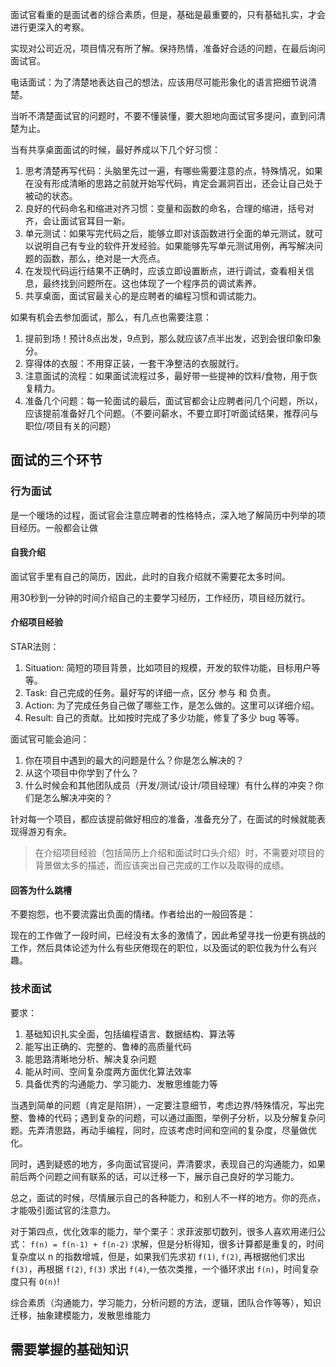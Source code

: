 面试官看重的是面试者的综合素质，但是，基础是最重要的，只有基础扎实，才会进行更深入的考察。

实现对公司近况，项目情况有所了解。保持热情，准备好合适的问题，在最后询问面试官。

电话面试：为了清楚地表达自己的想法，应该用尽可能形象化的语言把细节说清楚。

当听不清楚面试官的问题时，不要不懂装懂，要大胆地向面试官多提问，直到问清楚为止。

当有共享桌面面试的时候，最好养成以下几个好习惯：
1. 思考清楚再写代码：头脑里先过一遍，有哪些需要注意的点，特殊情况，如果在没有形成清晰的思路之前就开始写代码，肯定会漏洞百出，还会让自己处于被动的状态。
2. 良好的代码命名和缩进对齐习惯：变量和函数的命名，合理的缩进，括号对齐，会让面试官耳目一新。
3. 单元测试：如果写完代码之后，能够立即对该函数进行全面的单元测试，就可以说明自己有专业的软件开发经验。如果能够先写单元测试用例，再写解决问题的函数，那么，绝对是一大亮点。
4. 在发现代码运行结果不正确时，应该立即设置断点，进行调试，查看相关信息，最终找到问题所在。这也体现了一个程序员的调试素养。
5. 共享桌面，面试官最关心的是应聘者的编程习惯和调试能力。

如果有机会去参加面试，那么，有几点也需要注意：
1. 提前到场！预计8点出发，9点到，那么就应该7点半出发，迟到会很印象印象分。
2. 穿得体的衣服：不用穿正装，一套干净整洁的衣服就行。
3. 注意面试的流程：如果面试流程过多，最好带一些提神的饮料/食物，用于恢复精力。
4. 准备几个问题：每一轮面试的最后，面试官都会让应聘者问几个问题，所以，应该提前准备好几个问题。（不要问薪水，不要立即打听面试结果，推荐问与职位/项目有关的问题）

## 面试的三个环节

### 行为面试
是一个暖场的过程，面试官会注意应聘者的性格特点，深入地了解简历中列举的项目经历。一般都会让做
#### 自我介绍
面试官手里有自己的简历，因此，此时的自我介绍就不需要花太多时间。

用30秒到一分钟的时间介绍自己的主要学习经历，工作经历，项目经历就行。

#### 介绍项目经验
STAR法则：
1. Situation: 简短的项目背景，比如项目的规模，开发的软件功能，目标用户等等。
2. Task: 自己完成的任务。最好写的详细一点，区分 参与 和 负责。
3. Action: 为了完成任务自己做了哪些工作，是怎么做的。这里可以详细介绍。
4. Result: 自己的贡献。比如按时完成了多少功能，修复了多少 bug 等等。

面试官可能会追问：
1. 你在项目中遇到的最大的问题是什么？你是怎么解决的？
2. 从这个项目中你学到了什么？
3. 什么时候会和其他团队成员（开发/测试/设计/项目经理）有什么样的冲突？你们是怎么解决冲突的？

针对每一个项目，都应该提前做好相应的准备，准备充分了，在面试的时候就能表现得游刃有余。

> 在介绍项目经验（包括简历上介绍和面试时口头介绍）时，不需要对项目的背景做太多的描述，而应该突出自己完成的工作以及取得的成绩。

#### 回答为什么跳槽
不要抱怨，也不要流露出负面的情绪。作者给出的一般回答是：

现在的工作做了一段时间，已经没有太多的激情了，因此希望寻找一份更有挑战的工作，然后具体论述为什么有些厌倦现在的职位，以及面试的职位我为什么有兴趣。

### 技术面试
要求：
1. 基础知识扎实全面，包括编程语言、数据结构、算法等
2. 能写出正确的、完整的、鲁棒的高质量代码
3. 能思路清晰地分析、解决复杂问题
4. 能从时间、空间复杂度两方面优化算法效率
5. 具备优秀的沟通能力、学习能力、发散思维能力等

当遇到简单的问题（肯定是陷阱），一定要注意细节，考虑边界/特殊情况，写出完整、鲁棒的代码；遇到复杂的问题，可以通过画图，举例子分析，以及分解复杂问题。先弄清思路，再动手编程，同时，应该考虑时间和空间的复杂度，尽量做优化。

同时，遇到疑惑的地方，多向面试官提问，弄清要求，表现自己的沟通能力，如果前后两个问题之间有联系的话，可以迁移一下，展示自己良好的学习能力。

总之，面试的时候，尽情展示自己的各种能力，和别人不一样的地方。你的亮点，才能吸引面试官的注意力。

对于第四点，优化效率的能力，举个栗子：求菲波那切数列，很多人喜欢用递归公式： `f(n) = f(n-1) + f(n-2)` 求解，但是分析得知，很多计算都是重复的，时间复杂度以 n 的指数增城，但是，如果我们先求初 `f(1)`, `f(2)`, 再根据他们求出 `f(3)`，再根据 `f(2)`, `f(3)` 求出 `f(4)`,一依次类推，一个循环求出 `f(n)`，时间复杂度只有 `O(n)`!   

综合素质（沟通能力，学习能力，分析问题的方法，逻辑，团队合作等等），知识迁移，抽象建模能力，发散思维能力

## 需要掌握的基础知识

































